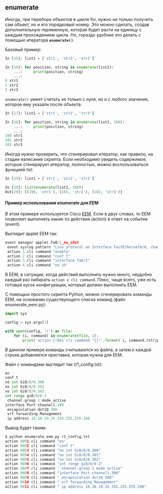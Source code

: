 ## enumerate

Иногда, при переборе объектов в цикле for, нужно не только получить сам объект, но и его порядковый номер.
Это можно сделать, создав дополнительную переменную, которая будет расти на единицу с каждым прохождением цикла.
Но, гораздо удобнее это делать с помощью итератора __```enumerate()```__.

Базовый пример:
```python
In [15]: list1 = ['str1', 'str2', 'str3']

In [16]: for position, string in enumerate(list1):
    ...:     print(position, string)
    ...:
0 str1
1 str2
2 str3
```

```enumerate()``` умеет считать не только с нуля, но и с любого значение, которое ему указали после объекта:
```python
In [17]: list1 = ['str1', 'str2', 'str3']

In [18]: for position, string in enumerate(list1, 100):
    ...:     print(position, string)
    ...:
100 str1
101 str2
102 str3
```

Иногда нужно проверить, что сгенерировал итератор, как правило, на стадии написания скрипта.
Если необходимо увидеть содержимое, которое сгенерирует итератор, полностью, можно воспользоваться функцией list:
```python
In [19]: list1 = ['str1', 'str2', 'str3']

In [20]: list(enumerate(list1, 100))
Out[20]: [(100, 'str1'), (101, 'str2'), (102, 'str3')]
```

#### Пример использования enumerate для EEM

В этом примере используется Cisco [EEM](http://xgu.ru/wiki/EEM).
Если в двух словах, то EEM позволяет выполнять какие-то действия (action) в ответ на событие (event).

Выглядит applet EEM так:
```python
event manager applet Fa0/1_no_shut
 event syslog pattern "Line protocol on Interface FastEthernet0/0, changed state to down"
 action 1 cli command "enable"
 action 2 cli command "conf t"
 action 3 cli command "interface fa0/1"
 action 4 cli command "no sh"
```

В EEM, в ситуации, когда действий выполнить нужно много, неудобно каждый раз набирать ```action x cli command```.
Плюс, чаще всего, уже есть готовый кусок конфигурации, который должен выполнить EEM.

С помощью простого скрипта Python, можно сгенерировать команды EEM, на основании существующего списка команд (файл enumerate_eem.py):
```python
import sys

config = sys.argv[1]

with open(config, 'r') as file:
    for (i, command) in enumerate(file, 1):
        print('action {:04} cli command "{}"'.format( i, command.rstrip() ))

```

В данном примере команды считываются из файла, а затем к каждой строке добавляется приставка, которая нужна для EEM.

Файл с командами выглядит так (r1_config.txt):
```python
en
conf t
no int Gi0/0/0.300
no int Gi0/0/0.301
no int Gi0/0/0.302
int range gi0/0/0-2
 channel-group 1 mode active
interface Port-channel1.300
 encapsulation dot1Q 300
 vrf forwarding Management
 ip address 10.16.19.35 255.255.255.248
```

Вывод будет таким:
```python
$ python enumerate_eem.py r1_config.txt
action 0001 cli command "en"
action 0002 cli command "conf t"
action 0003 cli command "no int Gi0/0/0.300"
action 0004 cli command "no int Gi0/0/0.301"
action 0005 cli command "no int Gi0/0/0.302"
action 0006 cli command "int range gi0/0/0-2"
action 0007 cli command " channel-group 1 mode active"
action 0008 cli command "interface Port-channel1.300"
action 0009 cli command " encapsulation dot1Q 300"
action 0010 cli command " vrf forwarding Management"
action 0011 cli command " ip address 10.16.19.35 255.255.255.248"
```

